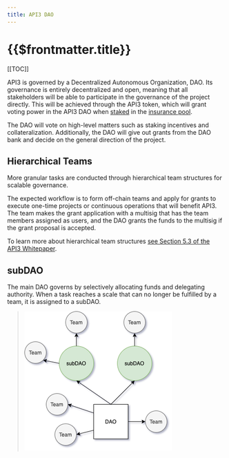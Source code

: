 ```yaml
---
title: API3 DAO
---
```


# {{$frontmatter.title}}

<TocHeader />
[[TOC]]

API3 is governed by a Decentralized Autonomous Organization, DAO. Its governance is entirely decentralized and open, meaning that all stakeholders will be able to participate in the governance of the project directly. This will be achieved through the API3 token, which will grant voting power in the API3 DAO when [staked](staking.md) in the [insurance pool](insurance-pool.md).

The DAO will vote on high-level matters such as staking incentives and collateralization. Additionally, the DAO will give out grants from the DAO bank and decide on the general direction of the project. 

## Hierarchical Teams

More granular tasks are conducted through hierarchical team structures for scalable governance.

The expected workflow is to form off-chain teams and apply for grants to execute one-time projects or continuous operations that will benefit API3. The team makes the grant application with a multisig that has the team members assigned as users, and the DAO grants the funds to the multisig if the grant proposal is accepted.

To learn more about hierarchical team structures <a href="/api3-whitepaper-v1.0.1.pdf#AI3%20DAO" target="api3-docs">see Section 5.3 of the API3 Whitepaper</a>.

## subDAO

The main DAO governs by selectively allocating funds and delegating authority. When a task reaches a scale that can no longer be fulfilled by a team, it is assigned to a subDAO.

> ![doa-subdoa-teams](../assets/images/dao-subdao-teams.png)

